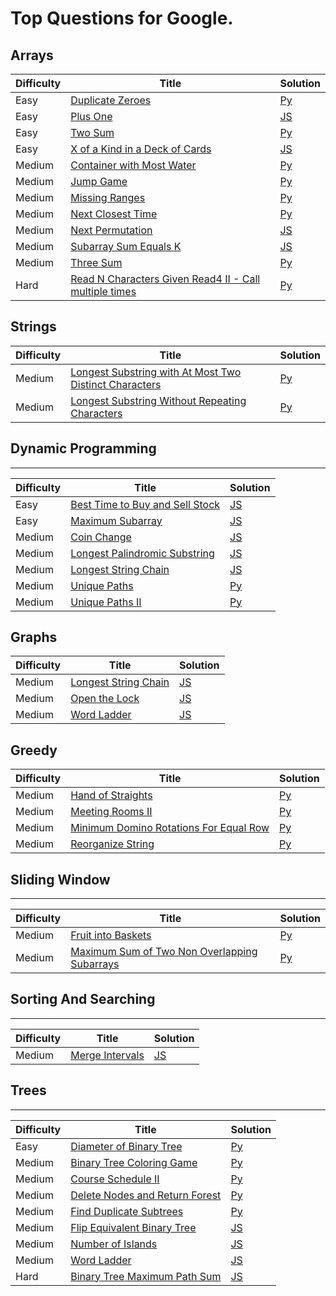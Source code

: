 # Top Questions for Google.

## Arrays
| Difficulty | Title | Solution |
| ---------- | ----- | -------- |
| Easy | [Duplicate Zeroes](https://leetcode.com/problems/duplicate-zeroes/) | [Py](./algorithms/arrays/duplicate-zeroes.py) |
| Easy | [Plus One](https://leetcode.com/problems/plus-one/) | [JS](./algorithms/arrays/plus-one.js) |
| Easy | [Two Sum](https://leetcode.com/problems/two-sum/) | [Py](./algorithms/arrays/two-sum.py) |
| Easy | [X of a Kind in a Deck of Cards](https://leetcode.com/problems/x-of-a-kind-in-a-deck-of-cards/) | [JS](./algorithms/arrays/x-of-a-kind-in-a-deck-of-cards.js) |
| Medium | [Container with Most Water](https://leetcode.com/problems/container-with-most-water/) | [Py](./algorithms/arrays/container-with-most-water.py) |
| Medium | [Jump Game](https://leetcode.com/problems/jump-game/) | [Py](./algorithms/arrays/jump-game.py) |
| Medium | [Missing Ranges](https://leetcode.com/problems/next-permutation/) | [Py](./algorithms/arrays/missing-ranges.py) |
| Medium | [Next Closest Time](https://leetcode.com/problems/next-closest-time/) | [Py](./algorithms/arrays/next-closest-time.py) |
| Medium | [Next Permutation](https://leetcode.com/problems/next-permutation/) | [JS](./algorithms/arrays/next-permutation.js) |
| Medium | [Subarray Sum Equals K](https://leetcode.com/problems/subarray-sum-equals-k/) | [JS](./arrays/subarray-sum-equals-k.js) |
| Medium | [Three Sum](https://leetcode.com/problems/3sum/) | [Py](./algorithms/arrays/3sum.py) |
| Hard | [Read N Characters Given Read4 II - Call multiple times](https://leetcode.com/problems/read-n-characters-given-read4-ii-call-multiple-times/) | [Py](./algorithms/arrays/read-n-characters-given-read4-ii-call-multiple-times.py) |

## Strings

| Difficulty | Title | Solution |
| ---------- | ----- | -------- |
| Medium | [Longest Substring with At Most Two Distinct Characters](https://leetcode.com/problems/longest-substring-with-at-most-two-distinct-characters/) | [Py](./algorithms/strings/longest-substring-with-at-most-two-distinct-characters.py) |
| Medium | [Longest Substring Without Repeating Characters](https://leetcode.com/problems/longest-substring-without-repeating-characters/) | [Py](./algorithms/strings/longest-substring-without-repeating-characters.py) |

## Dynamic Programming
--------

| Difficulty | Title | Solution |
| ---------- | ----- | -------- |
| Easy | [Best Time to Buy and Sell Stock](https://leetcode.com/problems/best-time-to-buy-and-sell-stock/) | [JS](./algorithms/dynamic-programming/best-time-to-buy-and-sell-stock.js) |
| Easy | [Maximum Subarray](https://leetcode.com/problems/maximum-subarray/) | [JS](./algorithms/dynamic-programming/maximum-subarray.js) |
| Medium | [Coin Change](https://leetcode.com/problems/coin-change/) | [JS](./algorithms/dynamic-programming/coin-change.js) |
| Medium | [Longest Palindromic Substring](https://leetcode.com/problems/longest-palindromic-substring/) | [JS](./algorithms/dynamic-programming/longest-palindromic-substring.js) |
| Medium | [Longest String Chain](https://leetcode.com/problems/longest-string-chain/) | [JS](./algorithms/dynamic-programming/longest-string-chain.js) |
| Medium | [Unique Paths](https://leetcode.com/problems/unique-paths/) | [Py](./algorithms/dynamic-programming/unique-paths.py) |
| Medium | [Unique Paths II](https://leetcode.com/problems/unique-paths-ii/) | [Py](./algorithms/dynamic-programming/unique-paths-ii.py) |

## Graphs
| Difficulty | Title | Solution |
| ---------- | ----- | -------- |
| Medium | [Longest String Chain](https://leetcode.com/problems/longest-string-chain/) | [JS](./algorithms/graphs/longest-string-chain.js) |
| Medium | [Open the Lock](https://leetcode.com/problems/open-the-lock/) | [JS](./algorithms/graphs/open-the-lock.js) |
| Medium | [Word Ladder](https://leetcode.com/problems/word-ladder/) | [JS](./algorithms/graphs/word-ladder.js) |

## Greedy
| Difficulty | Title | Solution |
| ---------- | ----- | -------- |
| Medium | [Hand of Straights](https://leetcode.com/problems/hand-of-straights/) | [Py](./algorithms/greedy/hand-of-straights.py) |
| Medium | [Meeting Rooms II](https://leetcode.com/problems/meeting-rooms-ii/) | [Py](./algorithms/greedy/meeting-rooms-ii.py) |
| Medium | [Minimum Domino Rotations For Equal Row](https://leetcode.com/problems/minimum-domino-rotations-for-equal-row/) | [Py](./algorithms/greedy/minimum-domino-rotations-for-equal-row.py) |
| Medium | [Reorganize String](https://leetcode.com/problems/reorganize-string/) | [Py](./algorithms/greedy/reorganize-string.py) |

## Sliding Window
--------

| Difficulty | Title | Solution |
| ---------- | ----- | -------- |
| Medium | [Fruit into Baskets](https://leetcode.com/problems/fruit-into-baskets/) | [Py](./algorithms/sliding-window/fruit-into-baskets.py) |
| Medium | [Maximum Sum of Two Non Overlapping Subarrays](https://leetcode.com/problems/maximum-sum-of-two-non-overlapping-subarrays/) | [Py](./algorithms/sliding-window/maximum-sum-of-two-non-overlapping-subarrays.py) |

## Sorting And Searching
--------

| Difficulty | Title | Solution |
| ---------- | ----- | -------- |
| Medium | [Merge Intervals](https://leetcode.com/problems/merge-intervals/) | [JS](./algorithms/sorting-and-searching/merge-intervals.js) |


## Trees
--------

| Difficulty | Title | Solution |
| ---------- | ----- | -------- |
| Easy | [Diameter of Binary Tree](https://leetcode.com/problems/diameter-of-binary-tree/) | [Py](./algorithms/trees/diameter-of-binary-tree.py) |
| Medium | [Binary Tree Coloring Game](https://leetcode.com/problems/binary-tree-coloring-game/) | [Py](./algorithms/trees/binary-tree-coloring-game.py) |
| Medium | [Course Schedule II](https://leetcode.com/problems/course-schedule-ii/) | [Py](./algorithms/trees/course-schedule-ii.py) |
| Medium | [Delete Nodes and Return Forest](https://leetcode.com/problems/delete-nodes-and-return-forest/) | [Py](./algorithms/trees/delete-nodes-and-return-forest.py) |
| Medium | [Find Duplicate Subtrees](https://leetcode.com/problems/find-duplicate-subtrees/) | [Py](./algorithms/trees/find-duplicate-subtrees.py) |
| Medium | [Flip Equivalent Binary Tree](https://leetcode.com/problems/flip-equivalent-binary-trees/) | [JS](./algorithms/trees/flip-equivalent-binary-trees.js) |
| Medium | [Number of Islands](https://leetcode.com/problems/number-of-islands/) | [JS](./algorithms/trees/number-of-islands.js) |
| Medium | [Word Ladder](https://leetcode.com/problems/word-ladder/) | [JS](./algorithms/trees/word-ladder.js) |
| Hard | [Binary Tree Maximum Path Sum](https://leetcode.com/problems/binary-tree-maximum-path-sum/) | [JS](./algorithms/trees/binary-tree-maximum-path-sum.js) |
